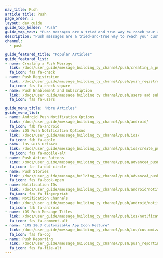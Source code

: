 ```yaml
---
nav_title: Push
article_title: Push
page_order: 3
layout: dev_guide
guide_top_header: "Push"
guide_top_text: "Push messages are a tried-and-true way to reach your customers via mobile or web. They're useful for driving a user to a specific place, but you should use them wisely! Read any article below to learn who you can send a push to, how to send it, and what advanced push capabilities Braze offers!"
description: "Push messages are a tried-and-true way to reach your customers via mobile or web. They're useful for driving a user to a specific place, but you should use them wisely!"
channel:
  - push

guide_featured_title: "Popular Articles"
guide_featured_list:
- name: Creating a Push Message
  link: /docs/user_guide/message_building_by_channel/push/creating_a_push_message/
  fa_icon: fas fa-check
- name: Push Registration
  link: /docs/user_guide/message_building_by_channel/push/push_registration/
  fa_icon: fas fa-check-square
- name: Push Enablement and Subscription
  link: /docs/user_guide/message_building_by_channel/push/users_and_subscriptions/
  fa_icon: fas fa-users

guide_menu_title: "More Articles"
guide_menu_list:
- name: Android Push Notification Options
  link: /docs/user_guide/message_building_by_channel/push/android/
  fa_icon: fab fa-android
- name: iOS Push Notification Options
  link: /docs/user_guide/message_building_by_channel/push/ios/
  fa_icon: fab fa-apple
- name: iOS Push Primers
  link: /docs/user_guide/message_building_by_channel/push/ios/create_push_primer/
  fa_icon: fas fa-mobile-alt
- name: Push Action Buttons
  link: /docs/user_guide/message_building_by_channel/push/advanced_push_options/push_action_buttons/
  fa_icon: far fa-dot-circle
- name: Push Stories
  link: /docs/user_guide/message_building_by_channel/push/advanced_push_options/push_stories/
  fa_icon: fas fa-book-open
- name: Notification IDs
  link: /docs/user_guide/message_building_by_channel/push/android/notification_ids/
  fa_icon: fas fa-fingerprint
- name: Notification Channels
  link: /docs/user_guide/message_building_by_channel/push/android/notification_channels/
  fa_icon: fab fa-android
- name: iOS Push Message Titles
  link: /docs/user_guide/message_building_by_channel/push/ios/notification_headers/
  fa_icon: fas fa-comment-alt
- name: "iOS 10.3 Customizable App Icon Feature"
  link: /docs/user_guide/message_building_by_channel/push/ios/customizable_app_icons/
  fa_icon: fas fa-cog
- name: Push Reporting
  link: /docs/user_guide/message_building_by_channel/push/push_reporting/
  fa_icon: fas fa-file-alt
---
```

